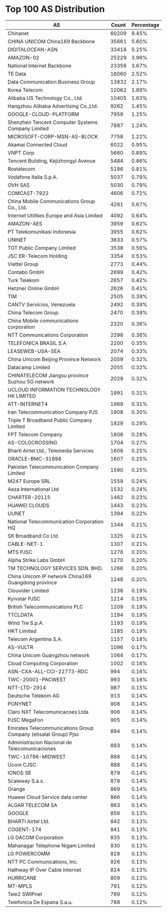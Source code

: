 # Top 100 AS Distribution
| AS | Count | Percentage |
|----|----|----|
| Chinanet | 60209 | 9.45% |
| CHINA UNICOM China169 Backbone | 35661 | 5.60% |
| DIGITALOCEAN-ASN | 33418 | 5.25% |
| AMAZON-02 | 25229 | 3.96% |
| National Internet Backbone | 23356 | 3.67% |
| TE Data | 16060 | 2.52% |
| Data Communication Business Group | 13832 | 2.17% |
| Korea Telecom | 12062 | 1.89% |
| Alibaba US Technology Co., Ltd. | 10405 | 1.63% |
| Hangzhou Alibaba Advertising Co.,Ltd. | 9262 | 1.45% |
| GOOGLE-CLOUD-PLATFORM | 7959 | 1.25% |
| Shenzhen Tencent Computer Systems Company Limited | 7887 | 1.24% |
| MICROSOFT-CORP-MSN-AS-BLOCK | 7758 | 1.22% |
| Akamai Connected Cloud | 6022 | 0.95% |
| VNPT Corp | 5660 | 0.89% |
| Tencent Building, Kejizhongyi Avenue | 5484 | 0.86% |
| Rostelecom | 5186 | 0.81% |
| Vodafone Italia S.p.A. | 5037 | 0.79% |
| OVH SAS | 5030 | 0.79% |
| COMCAST-7922 | 4606 | 0.72% |
| China Mobile Communications Group Co., Ltd. | 4281 | 0.67% |
| Internet Utilities Europe and Asia Limited | 4092 | 0.64% |
| AMAZON-AES | 3959 | 0.62% |
| PT Telekomunikasi Indonesia | 3955 | 0.62% |
| UNINET | 3633 | 0.57% |
| TOT Public Company Limited | 3538 | 0.56% |
| JSC ER-Telecom Holding | 3354 | 0.53% |
| Viettel Group | 2773 | 0.44% |
| Contabo GmbH | 2699 | 0.42% |
| Turk Telekom | 2657 | 0.42% |
| Hetzner Online GmbH | 2626 | 0.41% |
| TIM | 2505 | 0.39% |
| CANTV Servicios, Venezuela | 2492 | 0.39% |
| China Telecom Group | 2470 | 0.39% |
| China Mobile communications corporation | 2320 | 0.36% |
| NTT Communications Corporation | 2298 | 0.36% |
| TELEFONICA BRASIL S.A | 2200 | 0.35% |
| LEASEWEB-USA-SEA | 2074 | 0.33% |
| China Unicom Beijing Province Network | 2059 | 0.32% |
| Datacamp Limited | 2055 | 0.32% |
| CHINATELECOM Jiangsu province Suzhou 5G network | 2029 | 0.32% |
| UCLOUD INFORMATION TECHNOLOGY HK LIMITED | 1991 | 0.31% |
| ATT-INTERNET4 | 1969 | 0.31% |
| Iran Telecommunication Company PJS | 1908 | 0.30% |
| Triple T Broadband Public Company Limited | 1829 | 0.29% |
| FPT Telecom Company | 1808 | 0.28% |
| AS-COLOCROSSING | 1704 | 0.27% |
| Bharti Airtel Ltd., Telemedia Services | 1608 | 0.25% |
| ORACLE-BMC-31898 | 1607 | 0.25% |
| Pakistan Telecommunication Company Limited | 1590 | 0.25% |
| M247 Europe SRL | 1559 | 0.24% |
| Aeza International Ltd | 1532 | 0.24% |
| CHARTER-20115 | 1462 | 0.23% |
| HUAWEI CLOUDS | 1443 | 0.23% |
| UUNET | 1394 | 0.22% |
| National Telecommunication Corporation HQ | 1344 | 0.21% |
| SK Broadband Co Ltd | 1325 | 0.21% |
| CABLE-NET-1 | 1307 | 0.21% |
| MTS PJSC | 1278 | 0.20% |
| Alpha Strike Labs GmbH | 1270 | 0.20% |
| TM TECHNOLOGY SERVICES SDN. BHD. | 1266 | 0.20% |
| China Unicom IP network China169 Guangdong province | 1248 | 0.20% |
| Clouvider Limited | 1238 | 0.19% |
| Kyivstar PJSC | 1214 | 0.19% |
| British Telecommunications PLC | 1209 | 0.19% |
| TTCLDATA | 1194 | 0.19% |
| Wind Tre S.p.A. | 1193 | 0.19% |
| HKT Limited | 1185 | 0.19% |
| Telecom Argentina S.A. | 1157 | 0.18% |
| AS-VULTR | 1096 | 0.17% |
| China Unicom Guangzhou network | 1064 | 0.17% |
| Cloud Computing Corporation | 1002 | 0.16% |
| ASN-CXA-ALL-CCI-22773-RDC | 994 | 0.16% |
| TWC-20001-PACWEST | 993 | 0.16% |
| NTT-LTD-2914 | 987 | 0.15% |
| Deutsche Telekom AG | 913 | 0.14% |
| PONYNET | 908 | 0.14% |
| Claro NXT Telecomunicacoes Ltda | 906 | 0.14% |
| PJSC MegaFon | 905 | 0.14% |
| Emirates Telecommunications Group Company (etisalat Group) Pjsc | 894 | 0.14% |
| Administracion Nacional de Telecomunicaciones | 893 | 0.14% |
| TWC-10796-MIDWEST | 888 | 0.14% |
| Ucom CJSC | 888 | 0.14% |
| IONOS SE | 879 | 0.14% |
| Scaleway S.a.s. | 878 | 0.14% |
| Orange | 869 | 0.14% |
| Huawei Cloud Service data center | 866 | 0.14% |
| ALGAR TELECOM SA | 863 | 0.14% |
| GOOGLE | 856 | 0.13% |
| BHARTI Airtel Ltd. | 842 | 0.13% |
| COGENT-174 | 841 | 0.13% |
| LG DACOM Corporation | 835 | 0.13% |
| Mahanagar Telephone Nigam Limited | 830 | 0.13% |
| LG POWERCOMM | 828 | 0.13% |
| NTT PC Communications, Inc. | 826 | 0.13% |
| Hathway IP Over Cable Internet | 824 | 0.13% |
| HURRICANE | 809 | 0.13% |
| MT-MPLS | 791 | 0.12% |
| Tele2 SWIPnet | 789 | 0.12% |
| Telefonica De Espana S.a.u. | 788 | 0.12% |
